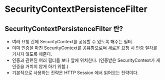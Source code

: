 # SecurityContextPersistenceFilter

## SecurityContextPersistenceFilter 란?
- 여러 요청 간에 SecurityContext를 공유할 수 있도록 해주는 필터.
- 이미 인증을 마친 SecurityContext를 공유함으로써 새로운 요청 시 인증 절차를 거치지 않도록 해준다. 
- 인증과 관련된 여러 필터들 보다 앞에 위치한다. (인증받은 SecurityContext가 재 인증을 거치지 않게 하기 위함.)
- 기본적으로 사용하는 전략은 HTTP Session 에서 읽어오는 전략이다.
